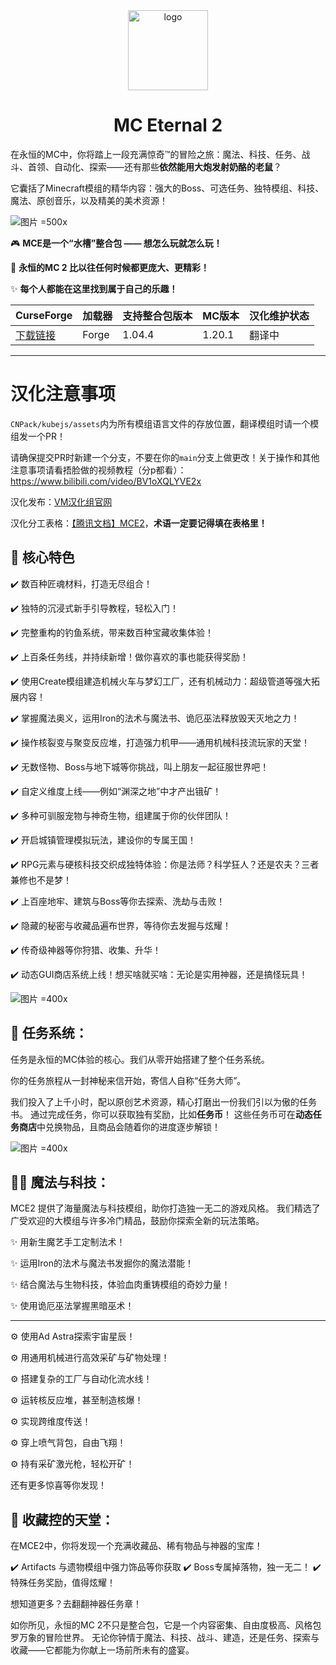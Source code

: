 <div align="center">
   <img height="128px" width="128px" alt="logo" src="https://media.forgecdn.net/avatars/thumbnails/1308/987/256/256/638851054504952281.png"/> 
   <h1>MC Eternal 2</h1>
</div>

在永恒的MC中，你将踏上一段充满惊奇™的冒险之旅：魔法、科技、任务、战斗、首领、自动化、探索——还有那些**依然能用大炮发射奶酪的老鼠**？

它囊括了Minecraft模组的精华内容：强大的Boss、可选任务、独特模组、科技、魔法、原创音乐，以及精美的美术资源！

![图片 =500x](https://media.forgecdn.net/attachments/1214/659/2025-06-08_15.jpg)

🎮 **MCE是一个“水槽”整合包 —— 想怎么玩就怎么玩！**

🌌 **永恒的MC 2 比以往任何时候都更庞大、更精彩！**

✨ **每个人都能在这里找到属于自己的乐趣！**

| CurseForge                                                             | 加载器 | 支持整合包版本 | MC版本 | 汉化维护状态 |
| :--------------------------------------------------------------------- | :----- | :------------- | :----- | :----------- |
| [下载链接](https://www.curseforge.com/minecraft/modpacks/mc-eternal-2) | Forge  | 1.04.4         | 1.20.1 | 翻译中       |

---

# 汉化注意事项

`CNPack/kubejs/assets`内为所有模组语言文件的存放位置，翻译模组时请一个模组发一个PR！

请确保提交PR时新建一个分支，不要在你的`main`分支上做更改！关于操作和其他注意事项请看捂脸做的视频教程（分p都看）：https://www.bilibili.com/video/BV1oXQLYVE2x

汉化发布：[VM汉化组官网](https://vmct-cn.top/modpacks/mce2)

汉化分工表格：[【腾讯文档】MCE2](https://docs.qq.com/sheet/DU1ZRQWhRWVRhcHVo?tab=BB08J2)，**术语一定要记得填在表格里！**

## 📖 **核心特色**

✔️ 数百种匠魂材料，打造无尽组合！

✔️ 独特的沉浸式新手引导教程，轻松入门！

✔️ 完整重构的钓鱼系统，带来数百种宝藏收集体验！

✔️ 上百条任务线，并持续新增！做你喜欢的事也能获得奖励！

✔️ 使用Create模组建造机械火车与梦幻工厂，还有机械动力：超级管道等强大拓展内容！

✔️ 掌握魔法奥义，运用Iron的法术与魔法书、诡厄巫法释放毁天灭地之力！

✔️ 操作核裂变与聚变反应堆，打造强力机甲——通用机械科技流玩家的天堂！

✔️ 无数怪物、Boss与地下城等你挑战，叫上朋友一起征服世界吧！

✔️ 自定义维度上线——例如“渊深之地”中才产出锇矿！

✔️ 多种可驯服宠物与神奇生物，组建属于你的伙伴团队！

✔️ 开启城镇管理模拟玩法，建设你的专属王国！

✔️ RPG元素与硬核科技交织成独特体验：你是法师？科学狂人？还是农夫？三者兼修也不是梦！

✔️ 上百座地牢、建筑与Boss等你去探索、洗劫与击败！

✔️ 隐藏的秘密与收藏品遍布世界，等待你去发掘与炫耀！

✔️ 传奇级神器等你狩猎、收集、升华！

✔️ 动态GUI商店系统上线！想买啥就买啥：无论是实用神器，还是搞怪玩具！

![图片 =400x](https://i.imgur.com/XB4rrvM.gif)

## 📜 **任务系统：**

任务是永恒的MC体验的核心。我们从零开始搭建了整个任务系统。

你的任务旅程从一封神秘来信开始，寄信人自称“任务大师”。

我们投入了上千小时，配以原创艺术资源，精心打磨出一份我们引以为傲的任务书。
通过完成任务，你可以获取独有奖励，比如**任务币**！
这些任务币可在**动态任务商店**中兑换物品，且商品会随着你的进度逐步解锁！

![图片 =400x](https://media.forgecdn.net/attachments/description/1243287/description_b55ea521-d7fd-4d85-b5bb-bf5e8a74eef7.png)

## 🧙‍♀️ **魔法与科技：**

MCE2 提供了海量魔法与科技模组，助你打造独一无二的游戏风格。
我们精选了广受欢迎的大模组与许多冷门精品，鼓励你探索全新的玩法策略。

✨ 用新生魔艺手工定制法术！

✨ 运用Iron的法术与魔法书发掘你的魔法潜能！

✨ 结合魔法与生物科技，体验血肉重铸模组的奇妙力量！

✨ 使用诡厄巫法掌握黑暗巫术！

---

⚙️ 使用Ad Astra探索宇宙星辰！

⚙️ 用通用机械进行高效采矿与矿物处理！

⚙️ 搭建复杂的工厂与自动化流水线！

⚙️ 运转核反应堆，甚至制造核爆！

⚙️ 实现跨维度传送！

⚙️ 穿上喷气背包，自由飞翔！

⚙️ 持有采矿激光枪，轻松开矿！

还有更多惊喜等你发现！

## 💎 **收藏控的天堂：**

在MCE2中，你将发现一个充满收藏品、稀有物品与神器的宝库！

✔️ Artifacts 与遗物模组中强力饰品等你获取
✔️ Boss专属掉落物，独一无二！
✔️ 特殊任务奖励，值得炫耀！

想知道更多？去翻翻神器任务章！

如你所见，永恒的MC 2不只是整合包，它是一个内容密集、自由度极高、风格包罗万象的冒险世界。
无论你钟情于魔法、科技、战斗、建造，还是任务、探索与收藏——它都能为你献上一场前所未有的盛宴。
